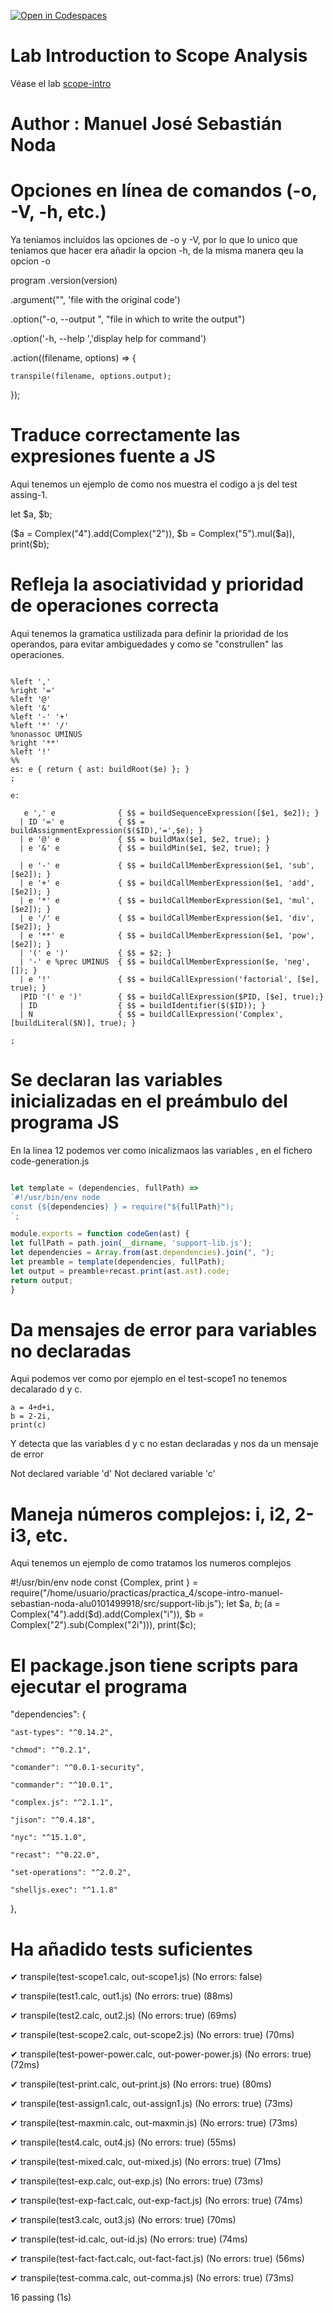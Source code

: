 [![Open in Codespaces](https://classroom.github.com/assets/launch-codespace-7f7980b617ed060a017424585567c406b6ee15c891e84e1186181d67ecf80aa0.svg)](https://classroom.github.com/open-in-codespaces?assignment_repo_id=14053521)
# Lab Introduction to Scope Analysis

Véase el lab [scope-intro](https://ull-pl.vercel.app/labs/scope-intro)


# Author : Manuel José Sebastián Noda

# Opciones en línea de comandos (-o, -V, -h, etc.)

  Ya teniamos incluidos las opciones de -o y -V, por lo que lo unico que teniamos que hacer era añadir la opcion -h,
  de la misma manera qeu la opcion -o

  program
  .version(version)

  .argument("<filename>", 'file with the original code')

  .option("-o, --output <filename>", "file in which to write the output")

  .option('-h, --help   ','display help for command')

  .action((filename, options) => {

    transpile(filename, options.output);

  });

# Traduce correctamente las expresiones fuente a JS

 Aqui tenemos un ejemplo de como nos muestra el codigo a js del test assing-1.
 
 let $a, $b;

($a = Complex("4").add(Complex("2")), $b = Complex("5").mul($a)), print($b);

# Refleja la asociatividad y prioridad de operaciones correcta
   Aqui tenemos la gramatica ustilizada para definir la prioridad de los operandos, para evitar ambiguedades y como se 
  "construllen" las operaciones.

```jison

%left ','
%right '='
%left '@'
%left '&'
%left '-' '+'
%left '*' '/'
%nonassoc UMINUS
%right '**'
%left '!'
%%
es: e { return { ast: buildRoot($e) }; }
;

e: 
 
   e ',' e              { $$ = buildSequenceExpression([$e1, $e2]); }
  | ID '=' e            { $$ = buildAssignmentExpression($($ID),'=',$e); }
  | e '@' e             { $$ = buildMax($e1, $e2, true); }
  | e '&' e             { $$ = buildMin($e1, $e2, true); }

  | e '-' e             { $$ = buildCallMemberExpression($e1, 'sub', [$e2]); }
  | e '+' e             { $$ = buildCallMemberExpression($e1, 'add', [$e2]); }
  | e '*' e             { $$ = buildCallMemberExpression($e1, 'mul', [$e2]); }
  | e '/' e             { $$ = buildCallMemberExpression($e1, 'div', [$e2]); }
  | e '**' e            { $$ = buildCallMemberExpression($e1, 'pow', [$e2]); }
  | '(' e ')'           { $$ = $2; }
  | '-' e %prec UMINUS  { $$ = buildCallMemberExpression($e, 'neg', []); }
  | e '!'               { $$ = buildCallExpression('factorial', [$e], true); }
  |PID '(' e ')'        { $$ = buildCallExpression($PID, [$e], true);}
  | ID                  { $$ = buildIdentifier($($ID)); }
  | N                   { $$ = buildCallExpression('Complex',[buildLiteral($N)], true); }
  
;

```

# Se declaran las variables inicializadas en el preámbulo del programa JS

  En la linea 12 podemos ver como inicalizmaos las variables , en el fichero code-generation.js

  ```js

let template = (dependencies, fullPath) =>
`#!/usr/bin/env node
const {${dependencies} } = require("${fullPath}");
`;

module.exports = function codeGen(ast) {
  let fullPath = path.join(__dirname, 'support-lib.js');
  let dependencies = Array.from(ast.dependencies).join(", ");
  let preamble = template(dependencies, fullPath);
  let output = preamble+recast.print(ast.ast).code;
  return output;  
}

```

# Da mensajes de error para variables no declaradas
  Aqui podemos ver como por ejemplo en el test-scope1 no tenemos decalarado d y c.

    a = 4+d+i, 
    b = 2-2i, 
    print(c)

  Y detecta que las variables d y c no estan declaradas y nos da un mensaje de error

  Not declared variable 'd'
  Not declared variable 'c'

# Maneja números complejos: i, i**2, 2-i**3, etc.

 Aqui tenemos un ejemplo de como tratamos los numeros complejos

#!/usr/bin/env node
const {Complex, print } = require("/home/usuario/practicas/practica_4/scope-intro-manuel-sebastian-noda-alu0101499918/src/support-lib.js");
let $a, $b;
($a = Complex("4").add($d).add(Complex("i")), $b = Complex("2").sub(Complex("2i"))), print($c);
  
# El package.json tiene scripts para ejecutar el programa

  "dependencies": {

    "ast-types": "^0.14.2",

    "chmod": "^0.2.1",

    "comander": "^0.0.1-security",

    "commander": "^10.0.1",

    "complex.js": "^2.1.1",

    "jison": "^0.4.18",

    "nyc": "^15.1.0",

    "recast": "^0.22.0",

    "set-operations": "^2.0.2",

    "shelljs.exec": "^1.1.8"

  },

# Ha añadido tests suficientes

  ✔ transpile(test-scope1.calc, out-scope1.js) (No errors: false)

  ✔ transpile(test1.calc, out1.js) (No errors: true) (88ms)

  ✔ transpile(test2.calc, out2.js) (No errors: true) (69ms)

  ✔ transpile(test-scope2.calc, out-scope2.js) (No errors: true) (70ms)

  ✔ transpile(test-power-power.calc, out-power-power.js) (No errors: true) (72ms)

  ✔ transpile(test-print.calc, out-print.js) (No errors: true) (80ms)

  ✔ transpile(test-assign1.calc, out-assign1.js) (No errors: true) (73ms)

  ✔ transpile(test-maxmin.calc, out-maxmin.js) (No errors: true) (73ms)

  ✔ transpile(test4.calc, out4.js) (No errors: true) (55ms)

  ✔ transpile(test-mixed.calc, out-mixed.js) (No errors: true) (71ms)

  ✔ transpile(test-exp.calc, out-exp.js) (No errors: true) (73ms)

  ✔ transpile(test-exp-fact.calc, out-exp-fact.js) (No errors: true) (74ms)

  ✔ transpile(test3.calc, out3.js) (No errors: true) (70ms)

  ✔ transpile(test-id.calc, out-id.js) (No errors: true) (74ms)

  ✔ transpile(test-fact-fact.calc, out-fact-fact.js) (No errors: true) (56ms)
  
  ✔ transpile(test-comma.calc, out-comma.js) (No errors: true) (73ms)

  16 passing (1s)